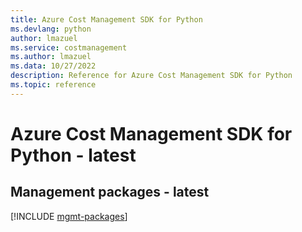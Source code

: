 ```yaml
---
title: Azure Cost Management SDK for Python
ms.devlang: python
author: lmazuel
ms.service: costmanagement
ms.author: lmazuel
ms.data: 10/27/2022
description: Reference for Azure Cost Management SDK for Python
ms.topic: reference
---
```

# Azure Cost Management SDK for Python - latest

## Management packages - latest
[!INCLUDE [mgmt-packages](cost-management-mgmt-index.md)]